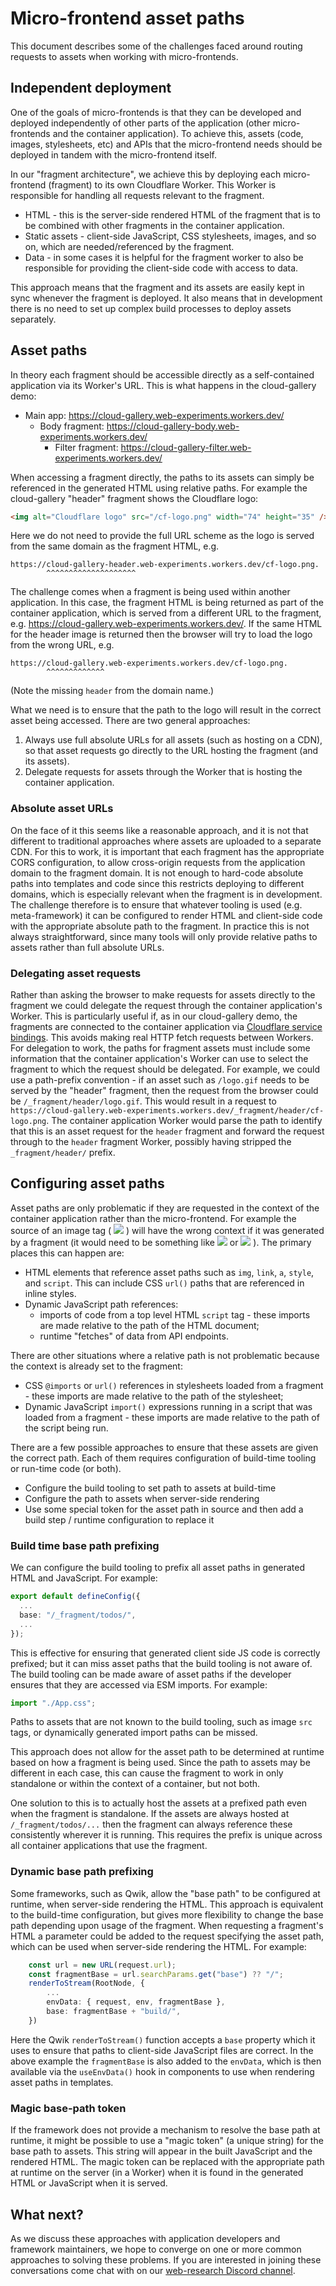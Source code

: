 # Micro-frontend asset paths

This document describes some of the challenges faced around routing requests to assets when working with micro-frontends.

## Independent deployment

One of the goals of micro-frontends is that they can be developed and deployed independently of other parts of the application (other micro-frontends and the container application).
To achieve this, assets (code, images, stylesheets, etc) and APIs that the micro-frontend needs should be deployed in tandem with the micro-frontend itself.

In our "fragment architecture", we achieve this by deploying each micro-frontend (fragment) to its own Cloudflare Worker.
This Worker is responsible for handling all requests relevant to the fragment.

- HTML - this is the server-side rendered HTML of the fragment that is to be combined with other fragments in the container application.
- Static assets - client-side JavaScript, CSS stylesheets, images, and so on, which are needed/referenced by the fragment.
- Data - in some cases it is helpful for the fragment worker to also be responsible for providing the client-side code with access to data.

This approach means that the fragment and its assets are easily kept in sync whenever the fragment is deployed.
It also means that in development there is no need to set up complex build processes to deploy assets separately.

## Asset paths

In theory each fragment should be accessible directly as a self-contained application via its Worker's URL.
This is what happens in the cloud-gallery demo:

- Main app: https://cloud-gallery.web-experiments.workers.dev/
  - Body fragment: https://cloud-gallery-body.web-experiments.workers.dev/
    - Filter fragment: https://cloud-gallery-filter.web-experiments.workers.dev/

When accessing a fragment directly, the paths to its assets can simply be referenced in the generated HTML using relative paths. For example the cloud-gallery "header" fragment shows the Cloudflare logo:

```html
<img alt="Cloudflare logo" src="/cf-logo.png" width="74" height="35" />
```

Here we do not need to provide the full URL scheme as the logo is served from the same domain as the fragment HTML, e.g.

```
https://cloud-gallery-header.web-experiments.workers.dev/cf-logo.png.
        ^^^^^^^^^^^^^^^^^^^^
```

The challenge comes when a fragment is being used within another application.
In this case, the fragment HTML is being returned as part of the container application, which is served from a different URL to the fragment, e.g. https://cloud-gallery.web-experiments.workers.dev/.
If the same HTML for the header image is returned then the browser will try to load the logo from the wrong URL, e.g.

```
https://cloud-gallery.web-experiments.workers.dev/cf-logo.png.
        ^^^^^^^^^^^^^
```

(Note the missing `header` from the domain name.)

What we need is to ensure that the path to the logo will result in the correct asset being accessed.
There are two general approaches:

1. Always use full absolute URLs for all assets (such as hosting on a CDN), so that asset requests go directly to the URL hosting the fragment (and its assets).
2. Delegate requests for assets through the Worker that is hosting the container application.

### Absolute asset URLs

On the face of it this seems like a reasonable approach, and it is not that different to traditional approaches where assets are uploaded to a separate CDN.
For this to work, it is important that each fragment has the appropriate CORS configuration, to allow cross-origin requests from the application domain to the fragment domain.
It is not enough to hard-code absolute paths into templates and code since this restricts deploying to different domains, which is especially relevant when the fragment is in development.
The challenge therefore is to ensure that whatever tooling is used (e.g. meta-framework) it can be configured to render HTML and client-side code with the appropriate absolute path to the fragment.
In practice this is not always straightforward, since many tools will only provide relative paths to assets rather than full absolute URLs.

### Delegating asset requests

Rather than asking the browser to make requests for assets directly to the fragment we could delegate the request through the container application's Worker.
This is particularly useful if, as in our cloud-gallery demo, the fragments are connected to the container application via [Cloudflare service bindings](https://developers.cloudflare.com/workers/platform/bindings/about-service-bindings/).
This avoids making real HTTP fetch requests between Workers.
For delegation to work, the paths for fragment assets must include some information that the container application's Worker can use to select the fragment to which the request should be delegated.
For example, we could use a path-prefix convention - if an asset such as `/logo.gif` needs to be served by the "header" fragment, then the request from the browser could be `/_fragment/header/logo.gif`.
This would result in a request to `https://cloud-gallery.web-experiments.workers.dev/_fragment/header/cf-logo.png`.
The container application Worker would parse the path to identify that this is an asset request for the `header` fragment and forward the request through to the `header` fragment Worker, possibly having stripped the `_fragment/header/` prefix.

## Configuring asset paths

Asset paths are only problematic if they are requested in the context of the container application rather than the micro-frontend.
For example the source of an image tag ( <img src="/images/logo.gif"> ) will have the wrong context if it was generated by a fragment (it would need to be something like <img src="https://cdn.mydomain.com/images/logo.gif"> or <img src="/_fragment/header/images/logo.gif"> ).
The primary places this can happen are:

- HTML elements that reference asset paths such as `img`, `link`, `a`, `style`, and `script`.
  This can include CSS `url()` paths that are referenced in inline styles.
- Dynamic JavaScript path references:
  - imports of code from a top level HTML `script` tag - these imports are made relative to the path of the HTML document;
  - runtime "fetches" of data from API endpoints.

There are other situations where a relative path is not problematic because the context is already set to the fragment:

- CSS `@imports` or `url()` references in stylesheets loaded from a fragment - these imports are made relative to the path of the stylesheet;
- Dynamic JavaScript `import()` expressions running in a script that was loaded from a fragment - these imports are made relative to the path of the script being run.

There are a few possible approaches to ensure that these assets are given the correct path.
Each of them requires configuration of build-time tooling or run-time code (or both).

- Configure the build tooling to set path to assets at build-time
- Configure the path to assets when server-side rendering
- Use some special token for the asset path in source and then add a build step / runtime configuration to replace it

### Build time base path prefixing

We can configure the build tooling to prefix all asset paths in generated HTML and JavaScript.
For example:

```ts
export default defineConfig({
  ...
  base: "/_fragment/todos/",
  ...
});
```

This is effective for ensuring that generated client side JS code is correctly prefixed; but it can miss asset paths that the build tooling is not aware of.
The build tooling can be made aware of asset paths if the developer ensures that they are accessed via ESM imports.
For example:

```ts
import "./App.css";
```

Paths to assets that are not known to the build tooling, such as image `src` tags, or dynamically generated import paths can be missed.

This approach does not allow for the asset path to be determined at runtime based on how a fragment is being used.
Since the path to assets may be different in each case, this can cause the fragment to work in only standalone or within the context of a container, but not both.

One solution to this is to actually host the assets at a prefixed path even when the fragment is standalone.
If the assets are always hosted at `/_fragment/todos/...` then the fragment can always reference these consistently wherever it is running.
This requires the prefix is unique across all container applications that use the fragment.

### Dynamic base path prefixing

Some frameworks, such as Qwik, allow the "base path" to be configured at runtime, when server-side rendering the HTML.
This approach is equivalent to the build-time configuration, but gives more flexibility to change the base path depending upon usage of the fragment.
When requesting a fragment's HTML a parameter could be added to the request specifying the asset path, which can be used when server-side rendering the HTML.
For example:

```ts
	const url = new URL(request.url);
	const fragmentBase = url.searchParams.get("base") ?? "/";
	renderToStream(RootNode, {
		...
		envData: { request, env, fragmentBase },
		base: fragmentBase + "build/",
	})
```

Here the Qwik `renderToStream()` function accepts a `base` property which it uses to ensure that paths to client-side JavaScript files are correct.
In the above example the `fragmentBase` is also added to the `envData`, which is then available via the `useEnvData()` hook in components to use when rendering asset paths in templates.

### Magic base-path token

If the framework does not provide a mechanism to resolve the base path at runtime, it might be possible to use a "magic token" (a unique string) for the base path to assets.
This string will appear in the built JavaScript and the rendered HTML.
The magic token can be replaced with the appropriate path at runtime on the server (in a Worker) when it is found in the generated HTML or JavaScript when it is served.

## What next?

As we discuss these approaches with application developers and framework maintainers, we hope to converge on one or more common approaches to solving these problems.
If you are interested in joining these conversations come chat with on our [web-research Discord channel](https://discord.com/channels/595317990191398933/1041751020340002907).
